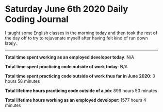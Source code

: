 # Saturday June 6th 2020 Daily Coding Journal

I taught some English classes in the morning today and then took the rest of the day off to try to rejuvenate myself after having felt kind of run down lately.

---

**Total time spent working as an employed developer today**: N/A

**Total time spent practicing code outside of work today**: N/A

**Total time spent practicing code outside of work thus far in June 2020**: 3 hours 58 minutes

**Total lifetime hours practicing code outside of a job**: 896 hours 53 minutes

**Total lifetime hours working as an employed developer**: 1577 hours 4 minutes
